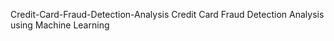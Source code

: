  Credit-Card-Fraud-Detection-Analysis
Credit Card Fraud Detection Analysis using Machine Learning

#
